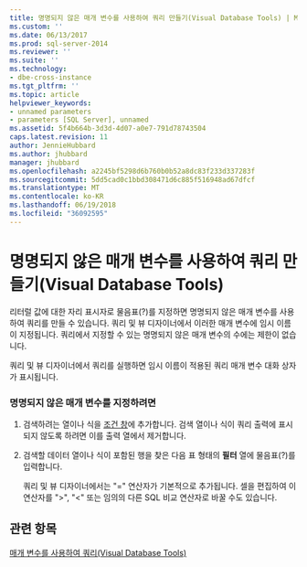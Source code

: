 ```yaml
---
title: 명명되지 않은 매개 변수를 사용하여 쿼리 만들기(Visual Database Tools) | Microsoft 문서
ms.custom: ''
ms.date: 06/13/2017
ms.prod: sql-server-2014
ms.reviewer: ''
ms.suite: ''
ms.technology:
- dbe-cross-instance
ms.tgt_pltfrm: ''
ms.topic: article
helpviewer_keywords:
- unnamed parameters
- parameters [SQL Server], unnamed
ms.assetid: 5f4b664b-3d3d-4d07-a0e7-791d78743504
caps.latest.revision: 11
author: JennieHubbard
ms.author: jhubbard
manager: jhubbard
ms.openlocfilehash: a2245bf5298d6b760b0b52a8dc83f233d337283f
ms.sourcegitcommit: 5dd5cad0c1bbd308471d6c885f516948ad67dfcf
ms.translationtype: MT
ms.contentlocale: ko-KR
ms.lasthandoff: 06/19/2018
ms.locfileid: "36092595"
---
```

# <a name="create-queries-with-unnamed-parameters-visual-database-tools"></a>명명되지 않은 매개 변수를 사용하여 쿼리 만들기(Visual Database Tools)
  리터럴 값에 대한 자리 표시자로 물음표(?)를 지정하면 명명되지 않은 매개 변수를 사용하여 쿼리를 만들 수 있습니다. 쿼리 및 뷰 디자이너에서 이러한 매개 변수에 임시 이름이 지정됩니다. 쿼리에서 지정할 수 있는 명명되지 않은 매개 변수의 수에는 제한이 없습니다.  
  
 쿼리 및 뷰 디자이너에서 쿼리를 실행하면 임시 이름이 적용된 쿼리 매개 변수 대화 상자가 표시됩니다.  
  
### <a name="to-specify-an-unnamed-parameter"></a>명명되지 않은 매개 변수를 지정하려면  
  
1.  검색하려는 열이나 식을 [조건 창](visual-database-tools.md)에 추가합니다. 검색 열이나 식이 쿼리 출력에 표시되지 않도록 하려면 이를 출력 열에서 제거합니다.  
  
2.  검색할 데이터 열이나 식이 포함된 행을 찾은 다음 표 형태의 **필터** 열에 물음표(?)를 입력합니다.  
  
     쿼리 및 뷰 디자이너에서는 "=" 연산자가 기본적으로 추가됩니다. 셀을 편집하여 이 연산자를 ">", "<" 또는 임의의 다른 SQL 비교 연산자로 바꿀 수도 있습니다.  
  
## <a name="see-also"></a>관련 항목  
 [매개 변수를 사용하여 쿼리&#40;Visual Database Tools&#41;](query-with-parameters-visual-database-tools.md)  
  
  